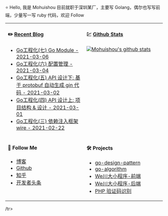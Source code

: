 ⭐ Hello, 我是 Mohuishou 目前就职于深圳某厂，主要写 Golang，偶尔也写写前端，少量写一写 ruby 代码，欢迎 Follow

<table>
  
<tr>
<td valign="top"  width="50%">

#### ✏️ [Recent Blog](https://lailin.xyz)

- [Go工程化(七) Go Module - 2021-03-06](https://lailin.xyz/post/go-training-week4-go-module.html)
- [Go工程化(六) 配置管理 - 2021-03-04](https://lailin.xyz/post/go-training-week4-config.html)
- [Go工程化(五) API 设计下: 基于 protobuf 自动生成 gin 代码 - 2021-03-02](https://lailin.xyz/post/go-training-week4-protoc-gen-go-gin.html)
- [Go工程化(四) API 设计上: 项目结构 & 设计 - 2021-03-01](https://lailin.xyz/post/go-training-week4-api-design.html)
- [Go工程化(三) 依赖注入框架 wire - 2021-02-22](https://lailin.xyz/post/go-training-week4-wire.html)

</td>
<td valign="top"  width="50%">

#### 💹 [Github Stats](https://github.com/mohuishou)

[![Mohuishou's github stats](https://github-readme-stats.vercel.app/api?username=mohuishou&count_private=true&show_icons=true)](https://github.com/mohuishou)

</td>
</tr>

<tr>
<td valign="top"  width="50%">

#### 👀 Follow Me

- [博客](https://lailin.xyz)
- [Github](https://github.com/mohuishou)
- [知乎](https://www.zhihu.com/people/mo-hui-shou-76)
- [开发者头条](https://toutiao.io/subjects/387401?f=new)

</td>
<td valign="top"  width="50%">

#### 🛠 Projects

- [go-design-pattern](https://github.com/mohuishou/go-design-pattern)
- [go-algorithm](https://github.com/mohuishou/go-algorithm)
- [We川大小程序-前端](https://github.com/mohuishou/scuplus-wechat)
- [We川大小程序-后端](https://github.com/mohuishou/scuplus-go)
- [PHP 验证码识别](https://github.com/mohuishou/ImageOCR)

</td>
</tr>

</table>/tr>

</table>
</td>
</tr>

</table>
